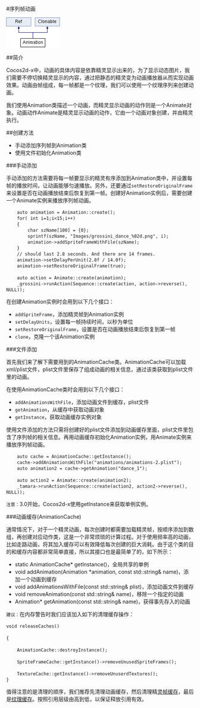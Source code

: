 #序列帧动画

![classcocos2d_1_1_animation](res/classcocos2d_1_1_animation.png)

##简介

Cocos2d-x中，动画的具体内容是依靠精灵显示出来的，为了显示动态图片，我们需要不停切换精灵显示的内容，通过把静态的精灵变为动画播放器从而实现动画效果。动画由帧组成，每一帧都是一个纹理，我们可以使用一个纹理序列来创建动画。

我们使用Animation类描述一个动画，而精灵显示动画的动作则是一个Animate对象。动画动作Animate是精灵显示动画的动作，它由一个动画对象创建，并由精灵执行。

##创建方法

- 手动添加序列帧到Animation类
- 使用文件初始化Animation类

###手动添加

手动添加的方法需要将每一帧要显示的精灵有序添加到Animation类中，并设置每帧的播放时间，让动画能够匀速播放。另外，还要通过`setRestoreOriginalFrame`来设置是否在动画播放结束后恢复到第一帧。创建好Animation实例后，需要创建一个Animate实例来播放序列帧动画。

```
	auto animation = Animation::create();
    for( int i=1;i<15;i++)
    {
        char szName[100] = {0};
        sprintf(szName, "Images/grossini_dance_%02d.png", i);
        animation->addSpriteFrameWithFile(szName);
    }
    // should last 2.8 seconds. And there are 14 frames.
    animation->setDelayPerUnit(2.8f / 14.0f);
    animation->setRestoreOriginalFrame(true);

    auto action = Animate::create(animation);
    _grossini->runAction(Sequence::create(action, action->reverse(), NULL));
```	

在创建Animation实例时会用到以下几个接口：

- `addSpriteFrame`，添加精灵帧到Animation实例
- `setDelayUnits`，设置每一帧持续时间，以秒为单位
- `setRestoreOriginalFrame`，设置是否在动画播放结束后恢复到第一帧
- `clone`，克隆一个该Animation实例

###文件添加

首先我们来了解下需要用到的AnimationCache类。AnimationCache可以加载xml/plist文件，plist文件里保存了组成动画的相关信息，通过该类获取到plist文件里的动画。

在使用AnimationCache类时会用到以下几个接口：

- `addAnimationsWithFile`，添加动画文件到缓存，plist文件
- `getAnimation`，从缓存中获取动画对象
- `getInstance`，获取动画缓存实例对象

使用文件添加的方法只需将创建好的plist文件添加到动画缓存里面，plist文件里包含了序列帧的相关信息。再用动画缓存初始化Animation实例，用Animate实例来播放序列帧动画。

```
	auto cache = AnimationCache::getInstance();
    cache->addAnimationsWithFile("animations/animations-2.plist");
    auto animation2 = cache->getAnimation("dance_1");

    auto action2 = Animate::create(animation2);
    _tamara->runAction(Sequence::create(action2, action2->reverse(), NULL));
```

`注意：`3.0开始，Cocos2d-x使用getInstance来获取单例实例。


###动画缓存(AnimationCache)

通常情况下，对于一个精灵动画，每次创建时都需要加载精灵帧，按顺序添加到数组，再创建对应动作类，这是一个非常烦琐的计算过程。对于使用频率高的动画，比如走路动画，将其加入缓存可以有效降低每次创建的巨大消耗。由于这个类的目的和缓存内容都非常简单直接，所以其接口也是最简单了的，如下所示：

- static AnimationCache* getInstance()，全局共享的单例
- void addAnimation(Animation *animation, const std::string& name)，添加一个动画到缓存
- void addAnimationsWithFile(const std::string& plist)，添加动画文件到缓存
- void removeAnimation(const std::string& name)，移除一个指定的动画
- Animation* getAnimation(const std::string& name)，获得事先存入的动画

`建议：`在内存警告时我们应该加入如下的清理缓存操作：

```
void releaseCaches()

{

	AnimationCache::destroyInstance();
	
	SpriteFrameCache::getInstance()->removeUnusedSpriteFrames();

	TextureCache::getInstance()->removeUnuserdTextures();
}
```

值得注意的是清理的顺序，我们推荐先清理动画缓存，然后清理精[灵帧缓存](https://github.com/chukong/cocos-docs/blob/master/manual/framework/native/v3/spriteframe-cache/zh.md)，最后是[纹理缓存](https://github.com/chukong/cocos-docs/blob/master/manual/framework/native/v3/texture-cache/zh.md)。按照引用层级由高到低，以保证释放引用有效。